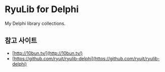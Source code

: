# RyuLib for Delphi
My Delphi library collections.

## 참고 사이트
* [http://10bun.tv/](http://10bun.tv/)
* [https://github.com/ryujt/ryulib-delphi](https://github.com/ryujt/ryulib-delphi)
